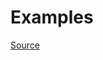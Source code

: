 


# Examples


[Source](http://www.rubydoc.info/gems/rubocop/RuboCop/Cop/Layout/MultilineBlockLayout)